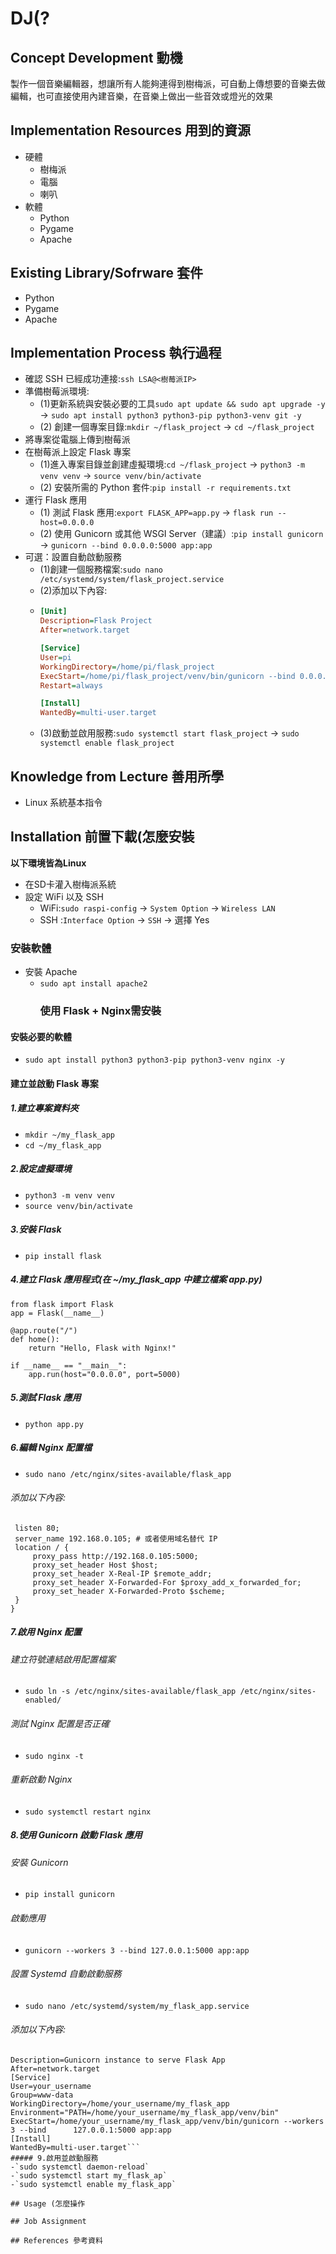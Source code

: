 # DJ(?
## Concept Development 動機
製作一個音樂編輯器，想讓所有人能夠連得到樹梅派，可自動上傳想要的音樂去做編輯，也可直接使用內建音樂，在音樂上做出一些音效或燈光的效果

## Implementation Resources 用到的資源
- 硬體
  - 樹梅派
  - 電腦
  - 喇叭
- 軟體
  - Python
  - Pygame
  - Apache

## Existing Library/Sofrware 套件
- Python
- Pygame
- Apache

## Implementation Process 執行過程
- 確認 SSH 已經成功連接:`ssh LSA@<樹莓派IP>`
- 準備樹莓派環境:
  - (1)更新系統與安裝必要的工具`sudo apt update && sudo apt upgrade -y` -> `sudo apt install python3 python3-pip python3-venv git -y`
  - (2) 創建一個專案目錄:`mkdir ~/flask_project` -> `cd ~/flask_project`
- 將專案從電腦上傳到樹莓派
- 在樹莓派上設定 Flask 專案
  - (1)進入專案目錄並創建虛擬環境:`cd ~/flask_project` -> `python3 -m venv venv` -> `source venv/bin/activate`
  - (2) 安裝所需的 Python 套件:`pip install -r requirements.txt`
- 運行 Flask 應用
  - (1) 測試 Flask 應用:`export FLASK_APP=app.py` -> `flask run --host=0.0.0.0`
  - (2) 使用 Gunicorn 或其他 WSGI Server（建議）:`pip install gunicorn` -> `gunicorn --bind 0.0.0.0:5000 app:app`
- 可選：設置自動啟動服務
  - (1)創建一個服務檔案:`sudo nano /etc/systemd/system/flask_project.service`
  - (2)添加以下內容:
  - ```ini
    [Unit]
    Description=Flask Project
    After=network.target
    
    [Service]
    User=pi
    WorkingDirectory=/home/pi/flask_project
    ExecStart=/home/pi/flask_project/venv/bin/gunicorn --bind 0.0.0.0:5000 app:app
    Restart=always
    
    [Install]
    WantedBy=multi-user.target
    ```
  - (3)啟動並啟用服務:`sudo systemctl start flask_project` -> `sudo systemctl enable flask_project`

## Knowledge from Lecture 善用所學
- Linux 系統基本指令

## Installation 前置下載(怎麼安裝
**以下環境皆為Linux**
- 在SD卡灌入樹梅派系統
- 設定 WiFi 以及 SSH
  - WiFi:`sudo raspi-config` -> `System Option` -> `Wireless LAN`
  - SSH :`Interface Option` -> `SSH` -> 選擇 Yes

 ### 安裝軟體
- 安裝 Apache
  - `sudo apt install apache2`
    ### 使用 Flask + Nginx需安裝
#### 安裝必要的軟體
  - `sudo apt install python3 python3-pip python3-venv nginx -y`
#### 建立並啟動 Flask 專案
##### 1.建立專案資料夾
  - `mkdir ~/my_flask_app`
  - `cd ~/my_flask_app`
##### 2.設定虛擬環境
  - `python3 -m venv venv`
  - `source venv/bin/activate`
##### 3.安裝 Flask
  - `pip install flask`
##### 4.建立 Flask 應用程式(在 ~/my_flask_app 中建立檔案 app.py)
```
from flask import Flask
app = Flask(__name__)

@app.route("/")
def home():
    return "Hello, Flask with Nginx!"

if __name__ == "__main__":
    app.run(host="0.0.0.0", port=5000)
```
##### 5.測試 Flask 應用
  - `python app.py`
##### 6.編輯 Nginx 配置檔
  - `sudo nano /etc/nginx/sites-available/flask_app`
  ###### 添加以下內容:
   ```server {
    listen 80;
    server_name 192.168.0.105; # 或者使用域名替代 IP
    location / {
        proxy_pass http://192.168.0.105:5000;
        proxy_set_header Host $host;
        proxy_set_header X-Real-IP $remote_addr;
        proxy_set_header X-Forwarded-For $proxy_add_x_forwarded_for;
        proxy_set_header X-Forwarded-Proto $scheme;
    }
}
```
##### 7.啟用 Nginx 配置
  ###### 建立符號連結啟用配置檔案
  - `sudo ln -s /etc/nginx/sites-available/flask_app /etc/nginx/sites-enabled/`
  ###### 測試 Nginx 配置是否正確
  - `sudo nginx -t`
  ###### 重新啟動 Nginx
  - `sudo systemctl restart nginx`
##### 8.使用 Gunicorn 啟動 Flask 應用
  ###### 安裝 Gunicorn
  - `pip install gunicorn`
  ###### 啟動應用
  - `gunicorn --workers 3 --bind 127.0.0.1:5000 app:app`
  ###### 設置 Systemd 自動啟動服務
  - `sudo nano /etc/systemd/system/my_flask_app.service`
  ###### 添加以下內容:
  ```[Unit]
  Description=Gunicorn instance to serve Flask App
  After=network.target
  [Service]
  User=your_username
  Group=www-data
  WorkingDirectory=/home/your_username/my_flask_app
  Environment="PATH=/home/your_username/my_flask_app/venv/bin"
  ExecStart=/home/your_username/my_flask_app/venv/bin/gunicorn --workers 3 --bind      127.0.0.1:5000 app:app
  [Install]
  WantedBy=multi-user.target```
##### 9.啟用並啟動服務
  -`sudo systemctl daemon-reload`
  -`sudo systemctl start my_flask_ap`
  -`sudo systemctl enable my_flask_app`

## Usage (怎麼操作

## Job Assignment

## References 參考資料

